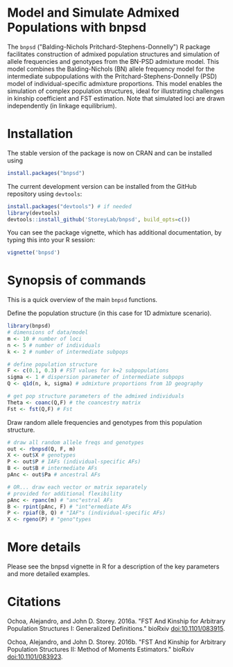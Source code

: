 Model and Simulate Admixed Populations with bnpsd
===

The `bnpsd` ("Balding-Nichols Pritchard-Stephens-Donnelly") R package facilitates construction of admixed population structures and simulation of allele frequencies and genotypes from the BN-PSD admixture model.
This model combines the Balding-Nichols (BN) allele frequency model for the intermediate subpopulations with the Pritchard-Stephens-Donnelly (PSD) model of individual-specific admixture proportions.
This model enables the simulation of complex population structures, ideal for illustrating challenges in kinship coefficient and FST estimation.
Note that simulated loci are drawn independently (in linkage equilibrium).

Installation
===

The stable version of the package is now on CRAN and can be installed using
```R
install.packages("bnpsd")
```

The current development version can be installed from the GitHub repository using `devtools`:
```R
install.packages("devtools") # if needed
library(devtools)
devtools::install_github('StoreyLab/bnpsd', build_opts=c())
```

You can see the package vignette, which has additional documentation, by typing this into your R session:
``` r
vignette('bnpsd')
```

Synopsis of commands
===

This is a quick overview of the main `bnpsd` functions.

Define the population structure (in this case for 1D admixture scenario).
```R
library(bnpsd)
# dimensions of data/model
m <- 10 # number of loci
n <- 5 # number of individuals
k <- 2 # number of intermediate subpops

# define population structure
F <- c(0.1, 0.3) # FST values for k=2 subpopulations
sigma <- 1 # dispersion parameter of intermediate subpops
Q <- q1d(n, k, sigma) # admixture proportions from 1D geography

# get pop structure parameters of the admixed individuals
Theta <- coanc(Q,F) # the coancestry matrix
Fst <- fst(Q,F) # Fst
```

Draw random allele frequencies and genotypes from this population structure.
```R
# draw all random allele freqs and genotypes
out <- rbnpsd(Q, F, m)
X <- out$X # genotypes
P <- out$P # IAFs (individual-specific AFs)
B <- out$B # intermediate AFs
pAnc <- out$Pa # ancestral AFs

# OR... draw each vector or matrix separately
# provided for additional flexibility
pAnc <- rpanc(m) # "anc"estral AFs
B <- rpint(pAnc, F) # "int"ermediate AFs
P <- rpiaf(B, Q) # "IAF"s (individual-specific AFs)
X <- rgeno(P) # "geno"types
```


More details
===

Please see the bnpsd vignette in R for a description of the key parameters and more detailed examples.

Citations
===

Ochoa, Alejandro, and John D. Storey. 2016a. "FST And Kinship for Arbitrary Population Structures I: Generalized Definitions." bioRxiv [doi:10.1101/083915](http://doi.org/10.1101/083915).

Ochoa, Alejandro, and John D. Storey. 2016b. "FST And Kinship for Arbitrary Population Structures II: Method of Moments Estimators." bioRxiv [doi:10.1101/083923](http://doi.org/10.1101/083923).
